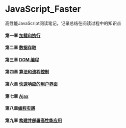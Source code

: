 # JavaScript_Faster
高性能JavaScript阅读笔记，记录总结在阅读过程中的知识点

#### 第一章 [加载和执行](https://github.com/xswei/JavaScript_Faster/tree/master/Loading_and_Execution)

#### 第二章 [数据存取](https://github.com/xswei/JavaScript_Faster/tree/master/Data_Access)

#### 第三章 [DOM 编程](https://github.com/xswei/JavaScript_Faster/tree/master/DOM_Scripting)

#### 第四章 [算法和流程控制](https://github.com/xswei/JavaScript_Faster/tree/master/Algorithms_and_FlowControl)

#### 第六章 [快速响应的用户界面](https://github.com/xswei/JavaScript_Faster/tree/master/Response_Interfaces)

#### 第七章 [Ajax](https://github.com/xswei/JavaScript_Faster/tree/master/Ajax)

#### 第八章[编程实践](https://github.com/xswei/JavaScript_Faster/tree/master/Programming_Practices)

#### 第九章 [构建并部署高性能应用](https://github.com/xswei/JavaScript_Faster/tree/master/Building_Deploying_JavaScript_Application)

